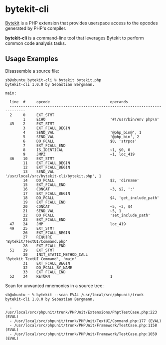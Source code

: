 bytekit-cli
===========

[Bytekit](http://www.bytekit.org/) is a PHP extension that provides userspace
access to the opcodes generated by PHP's compiler.

**bytekit-cli** is a command-line tool that leverages Bytekit to perform common
code analysis tasks.

Usage Examples
--------------

Disassemble a source file:

    sb@ubuntu bytekit-cli % bytekit bytekit.php 
    bytekit-cli 1.0.0 by Sebastian Bergmann.

    main:

      line  #     opcode                           operands
      -----------------------------------------------------------------------------
      2     0     EXT_STMT                         
            1     ECHO                             '#!/usr/bin/env php\n'
      45    2     EXT_STMT                         
            3     EXT_FCALL_BEGIN                  
            4     SEND_VAL                         '@php_bin@', 1
            5     SEND_VAL                         '@php_bin', 2
            6     DO_FCALL                         $0, 'strpos'
            7     EXT_FCALL_END                    
            8     IS_IDENTICAL                     ~1, $0, 0
            9     JMPZ                             ~1, loc_419
      46    10    EXT_STMT                         
            11    EXT_FCALL_BEGIN                  
            12    EXT_FCALL_BEGIN                  
            13    SEND_VAL                         '/usr/local/src/bytekit-cli/bytekit.php', 1
            14    DO_FCALL                         $2, 'dirname'
            15    EXT_FCALL_END                    
            16    CONCAT                           ~3, $2, ':'
            17    EXT_FCALL_BEGIN                  
            18    DO_FCALL                         $4, 'get_include_path'
            19    EXT_FCALL_END                    
            20    CONCAT                           ~5, ~3, $4
            21    SEND_VAL                         ~5, 1
            22    DO_FCALL                         'set_include_path'
            23    EXT_FCALL_END                    
      47    24    JMP                              loc_419
      49    25    EXT_STMT                         
            26    EXT_FCALL_BEGIN                  
            27    REQUIRE                          'Bytekit/TextUI/Command.php'
            28    EXT_FCALL_END                    
      51    29    EXT_STMT                         
            30    INIT_STATIC_METHOD_CALL          'Bytekit_TextUI_Command', 'main'
            31    EXT_FCALL_BEGIN                  
            32    DO_FCALL_BY_NAME                 
            33    EXT_FCALL_END                    
      52    34    RETURN                           1

Scan for unwanted mnemonics in a source tree:

    sb@ubuntu ~ % bytekit --scan EVAL /usr/local/src/phpunit/trunk 
    bytekit-cli 1.0.0 by Sebastian Bergmann.

      - /usr/local/src/phpunit/trunk/PHPUnit/Extensions/PhptTestCase.php:223 (EVAL)
      - /usr/local/src/phpunit/trunk/PHPUnit/TextUI/Command.php:177 (EVAL)
      - /usr/local/src/phpunit/trunk/PHPUnit/Framework/TestCase.php:1158 (EVAL)
      - /usr/local/src/phpunit/trunk/PHPUnit/Framework/TestCase.php:1059 (EVAL)

